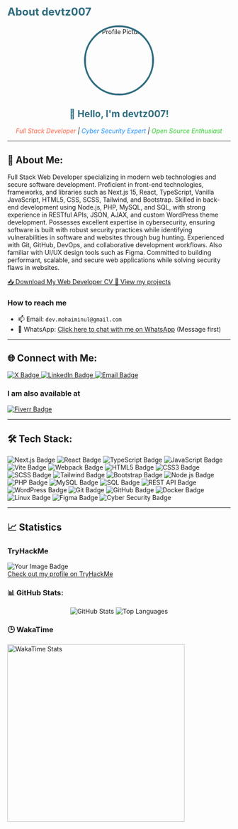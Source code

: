 <h1 style="font-size: 24px; color: #2e6c80;">About devtz007</h1>

<div align="center">
  <img src="https://avatars.githubusercontent.com/u/42093651?v=4" 
       alt="Profile Picture" 
       width="150" 
       style="border-radius: 50%; border: 4px solid #2e6c80; overflow: hidden; display: block;" />
  <h2 style="color: #2e6c80;">👋 Hello, I'm devtz007!</h2>
  <p>
    <em>
      <span style="color: #ff6347;">Full Stack Developer</span> |
      <span style="color: #1e90ff;">Cyber Security Expert</span> |
      <span style="color: #32cd32;">Open Source Enthusiast</span>
    </em>
  </p>
</div>

<hr />

<h2>🌟 About Me:</h2>
<p>Full Stack Web Developer specializing in modern web technologies and secure software development. Proficient in front-end technologies, frameworks, and libraries such as Next.js 15, React, TypeScript, Vanilla JavaScript, HTML5, CSS, SCSS, Tailwind, and Bootstrap. Skilled in back-end development using Node.js, PHP, MySQL, and SQL, with strong experience in RESTful APIs, JSON, AJAX, and custom WordPress theme development. Possesses excellent expertise in cybersecurity, ensuring software is built with robust security practices while identifying vulnerabilities in software and websites through bug hunting. Experienced with Git, GitHub, DevOps, and collaborative development workflows. Also familiar with UI/UX design tools such as Figma. Committed to building performant, scalable, and secure web applications while solving security flaws in websites.</p>
<a href="https://github.com/devtz007/devtz007/raw/master/assets/cv/devtz007_front_end_web_developing_cv.pdf" download>
  📥 Download My Web Developer CV
</a>

<a href="https://github.com/devtz007/projects">
   📁 View my projects
</a>

<h3>How to reach me</h3>
<ul>
  <li>📫 Email: <code>dev.mohaiminul@gmail.com</code></li>
  <li>📱 WhatsApp: <a href="https://wa.me/01307565052" target="_blank">Click here to chat with me on WhatsApp</a> (Message first)</li>
</ul>

<hr />

<h2>🌐 Connect with Me:</h2>
<div>
  <a href="https://x.com/devtz007" target="_blank">
    <img src="https://img.shields.io/badge/X-000000?style=for-the-badge&logo=x&logoColor=white" alt="X Badge" />
  </a>
  <a href="https://linkedin.com/in/devtz007" target="_blank">
    <img src="https://img.shields.io/badge/LinkedIn-0077B5?style=for-the-badge&logo=linkedin&logoColor=white" alt="LinkedIn Badge" />
  </a>
  <a href="mailto:dev.mohaiminul@gmail.com" target="_blank">
    <img src="https://img.shields.io/badge/Email-D14836?style=for-the-badge&logo=gmail&logoColor=white" alt="Email Badge" />
  </a>
</div>

<h3>I am also available at</h3>
<a href="https://www.fiverr.com/s/2KLVvLk">
  <img src="https://img.shields.io/badge/Fiverr-Addison007-green?style=flat&logo=fiverr" alt="Fiverr Badge" />
</a>

<hr />

<h2>🛠 Tech Stack:</h2>
<div align="left">
  <!-- Frontend -->
  <img src="https://img.shields.io/badge/Next.js-000000?style=for-the-badge&logo=nextdotjs&logoColor=white" alt="Next.js Badge" />
  <img src="https://img.shields.io/badge/React-61DAFB?style=for-the-badge&logo=react&logoColor=black" alt="React Badge" />
  <img src="https://img.shields.io/badge/TypeScript-3178C6?style=for-the-badge&logo=typescript&logoColor=white" alt="TypeScript Badge" />
  <img src="https://img.shields.io/badge/JavaScript-F7DF1E?style=for-the-badge&logo=javascript&logoColor=black" alt="JavaScript Badge" />
  <img src="https://img.shields.io/badge/Vite-646CFF?style=for-the-badge&logo=vite&logoColor=white" alt="Vite Badge" />
  <img src="https://img.shields.io/badge/Webpack-8DD6F9?style=for-the-badge&logo=webpack&logoColor=black" alt="Webpack Badge" />
  <img src="https://img.shields.io/badge/HTML5-E34F26?style=for-the-badge&logo=html5&logoColor=white" alt="HTML5 Badge" />
  <img src="https://img.shields.io/badge/CSS3-1572B6?style=for-the-badge&logo=css3&logoColor=white" alt="CSS3 Badge" />
  <img src="https://img.shields.io/badge/SCSS-CC6699?style=for-the-badge&logo=sass&logoColor=white" alt="SCSS Badge" />
  <img src="https://img.shields.io/badge/Tailwind-06B6D4?style=for-the-badge&logo=tailwindcss&logoColor=white" alt="Tailwind Badge" />
  <img src="https://img.shields.io/badge/Bootstrap-7952B3?style=for-the-badge&logo=bootstrap&logoColor=white" alt="Bootstrap Badge" />

  <!-- Backend -->
  <img src="https://img.shields.io/badge/Node.js-339933?style=for-the-badge&logo=nodedotjs&logoColor=white" alt="Node.js Badge" />
  <img src="https://img.shields.io/badge/PHP-777BB4?style=for-the-badge&logo=php&logoColor=white" alt="PHP Badge" />
  <img src="https://img.shields.io/badge/MySQL-4479A1?style=for-the-badge&logo=mysql&logoColor=white" alt="MySQL Badge" />
  <img src="https://img.shields.io/badge/SQL-025E8C?style=for-the-badge&logo=postgresql&logoColor=white" alt="SQL Badge" />
  <img src="https://img.shields.io/badge/REST%20API-FF6C37?style=for-the-badge&logo=fastapi&logoColor=white" alt="REST API Badge" />
  <img src="https://img.shields.io/badge/WordPress-21759B?style=for-the-badge&logo=wordpress&logoColor=white" alt="WordPress Badge" />

  <!-- Tools & DevOps -->
  <img src="https://img.shields.io/badge/Git-F05032?style=for-the-badge&logo=git&logoColor=white" alt="Git Badge" />
  <img src="https://img.shields.io/badge/GitHub-181717?style=for-the-badge&logo=github&logoColor=white" alt="GitHub Badge" />
  <img src="https://img.shields.io/badge/Docker-2496ED?style=for-the-badge&logo=docker&logoColor=white" alt="Docker Badge" />
  <img src="https://img.shields.io/badge/Linux-FCC624?style=for-the-badge&logo=linux&logoColor=black" alt="Linux Badge" />
  <img src="https://img.shields.io/badge/Figma-F24E1E?style=for-the-badge&logo=figma&logoColor=white" alt="Figma Badge" />
  <img src="https://img.shields.io/badge/CyberSecurity-181717?style=for-the-badge&logo=datadog&logoColor=white" alt="Cyber Security Badge" />
</div>

<hr />

<h2>📈 Statistics</h2>

<h3>TryHackMe</h3>
<div>
  <img src="https://tryhackme-badges.s3.amazonaws.com/devtz007.png" alt="Your Image Badge" />
  <br />
  <a href="https://tryhackme.com/r/p/devtz007">Check out my profile on TryHackMe</a>
</div>

<h3>📊 GitHub Stats:</h3>
<div align="center">
  <img src="https://github-readme-stats.vercel.app/api?username=devtz007&show_icons=true&theme=radical" alt="GitHub Stats" />
  <img src="https://github-readme-stats.vercel.app/api/top-langs/?username=devtz007&layout=compact&theme=radical" alt="Top Languages" />
</div>

<h3>🕒 WakaTime</h3>
<div class="wakatime_container" style="width: 100%;">
  <div align="left">
    <img src="https://wakatime.com/share/@devtz007/f63aa020-0d29-4816-b42f-c82fea140ad3.svg" alt="WakaTime Stats" width="400" />
  </div>
</div>
